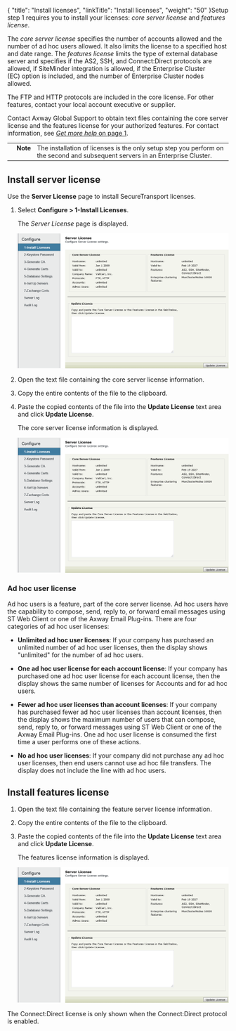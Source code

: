 {
    "title": "Install licenses",
    "linkTitle": "Install licenses",
    "weight": "50"
}Setup step 1 requires you to install your licenses: *core server license* and *features license*.



The *core server license* specifies the number of accounts allowed and the number of ad hoc users allowed. It also limits the license to a specified host and date range. The *features license* limits the type of external database server and specifies if the AS2, SSH, and Connect:Direct protocols are allowed, if SiteMinder integration is allowed, if the Enterprise Cluster (EC) option is included, and the number of Enterprise Cluster nodes allowed.



The FTP and HTTP protocols are included in the core license. For other features, contact your local account executive or supplier.



Contact Axway Global Support to obtain text files containing the core server license and the features license for your authorized features. For contact information, see [*Get more help* on page 1](get_more_help.htm).



<table cellpadding="0" cellspacing="0">
   <col/>
   <col/>
   <col/>
      <tr>
         <td valign="top">         </td>
         <td valign="top"><span><b>Note</b></span>
         </td>
         <td data-mc-autonum="&lt;b&gt;Note&lt;/b&gt;" valign="top">The installation of licenses is the only setup step you perform on the second and subsequent servers in an Enterprise Cluster.         </td>
      </tr>
</table>



## Install server license



Use the **Server License** page to install SecureTransport licenses.



1.  Select **Configure > 1-Install Licenses**.  

    The *Server License* page is displayed.  

    

    ![Server Licenses](install_licenses.png)

2.  Open the text file containing the core server license information.

3.  Copy the entire contents of the file to the clipboard.

4.  Paste the copied contents of the file into the **Update License** text area and click **Update License**.  

    The core server license information is displayed.  

    

    ![Core Server License](install_licenses.png)



### Ad hoc user license



Ad hoc users is a feature, part of the core server license. Ad hoc users have the capability to compose, send, reply to, or forward email messages using ST Web Client or one of the Axway Email Plug-ins. There are four categories of ad hoc user licenses:



-   **Unlimited ad hoc user licenses**: If your company has purchased an unlimited number of ad hoc user licenses, then the display shows "unlimited" for the number of ad hoc users.

-   **One ad hoc user license for each account license**: If your company has purchased one ad hoc user license for each account license, then the display shows the same number of licenses for Accounts and for ad hoc users.

-   **Fewer ad hoc user licenses than account licenses**: If your company has purchased fewer ad hoc user licenses than account licenses, then the display shows the maximum number of users that can compose, send, reply to, or forward messages using ST Web Client or one of the Axway Email Plug-ins. One ad hoc user license is consumed the first time a user performs one of these actions.

-   **No ad hoc user licenses**: If your company did not purchase any ad hoc user licenses, then end users cannot use ad hoc file transfers. The display does not include the line with ad hoc users.



## Install features license



1.  Open the text file containing the feature server license information.

2.  Copy the entire contents of the file to the clipboard.

3.  Paste the copied contents of the file into the **Update License** text area and click **Update License**.  

    The features license information is displayed.  

    

    ![Install Licenses - Server License](install_licenses.png)



The Connect:Direct license is only shown when the Connect:Direct protocol is enabled.

